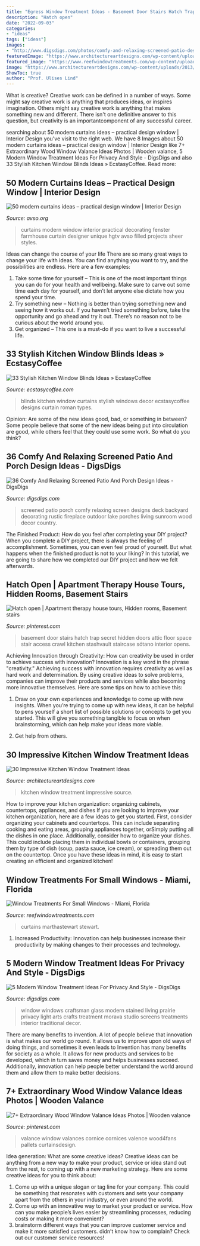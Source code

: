 ```yaml
---
title: "Egress Window Treatment Ideas - Basement Door Stairs Hatch Trap Secret Hidden Doors Attic Floor Space Stair Access Crawl Kitchen Stashvault Staircase Sótano Interior Opens"
description: "Hatch open"
date: "2022-09-03"
categories:
- "ideas"
tags: ["ideas"]
images:
- "http://www.digsdigs.com/photos/comfy-and-relaxing-screened-patio-design-ideas-13.jpg"
featuredImage: "https://www.architectureartdesigns.com/wp-content/uploads/2013/10/1520.jpg"
featured_image: "https://www.reefwindowtreatments.com/wp-content/uploads/2020/11/small-window-treatment-inspiration-7.jpg"
image: "https://www.architectureartdesigns.com/wp-content/uploads/2013/10/1520.jpg"
ShowToc: true
author: "Prof. Ulises Lind"
---
```



What is creative?
Creative work can be defined in a number of ways. Some might say creative work is anything that produces ideas, or inspires imagination. Others might say creative work is anything that makes something new and different. There isn't one definitive answer to this question, but creativity is an importantcomponent of any successful career.

	

		
searching about 50 modern curtains ideas – practical design window | Interior Design you've visit to the right web. We have 8 Images about 50 modern curtains ideas – practical design window | Interior Design like 7+ Extraordinary Wood Window Valance Ideas Photos | Wooden valance, 5 Modern Window Treatment Ideas For Privacy And Style - DigsDigs and also 33 Stylish Kitchen Window Blinds Ideas » EcstasyCoffee. Read more:
		
    
## 50 Modern Curtains Ideas – Practical Design Window | Interior Design

<img loading=lazy src="https://www.avso.org/wp-content/uploads/2014/11/50-modern-curtains-ideas-practical-design-window-1415021090.jpg" onerror="this.onerror=null;this.src='https://tse4.mm.bing.net/th?id=OIP.yn10cYK0W3ENQ7hzBeS0QgHaJ3&amp;pid=15.1';" alt="50 modern curtains ideas – practical design window | Interior Design">

_Source: avso.org_

>curtains modern window interior practical decorating fenster farmhouse curtain designer unique hgtv avso filled projects sheer styles. 

	

Ideas can change the course of your life
There are so many great ways to change your life with ideas. You can find anything you want to try, and the possibilities are endless. Here are a few examples: 
1. Take some time for yourself – This is one of the most important things you can do for your health and wellbeing. Make sure to carve out some time each day for yourself, and don’t let anyone else dictate how you spend your time. 
2. Try something new – Nothing is better than trying something new and seeing how it works out. If you haven’t tried something before, take the opportunity and go ahead and try it out. There’s no reason not to be curious about the world around you. 
3. Get organized – This one is a must-do if you want to live a successful life.

    
## 33 Stylish Kitchen Window Blinds Ideas » EcstasyCoffee

<img loading=lazy src="https://i1.wp.com/www.ecstasycoffee.com/wp-content/uploads/2016/10/Kitchen-Window-Blinds-10.jpg?resize=750%2C1000" onerror="this.onerror=null;this.src='https://tse3.mm.bing.net/th?id=OIP.dm8fhezaIskkJoiugs2RegHaJ4&amp;pid=15.1';" alt="33 Stylish Kitchen Window Blinds Ideas » EcstasyCoffee">

_Source: ecstasycoffee.com_

>blinds kitchen window curtains stylish windows decor ecstasycoffee designs curtain roman types. 

	

Opinion: Are some of the new ideas good, bad, or something in between?
Some people believe that some of the new ideas being put into circulation are good, while others feel that they could use some work. So what do you think?

    
## 36 Comfy And Relaxing Screened Patio And Porch Design Ideas - DigsDigs

<img loading=lazy src="http://www.digsdigs.com/photos/comfy-and-relaxing-screened-patio-design-ideas-13.jpg" onerror="this.onerror=null;this.src='https://tse2.mm.bing.net/th?id=OIP.Td3II65TSCj_IlScb6AjQwHaLQ&amp;pid=15.1';" alt="36 Comfy And Relaxing Screened Patio And Porch Design Ideas - DigsDigs">

_Source: digsdigs.com_

>screened patio porch comfy relaxing screen designs deck backyard decorating rustic fireplace outdoor lake porches living sunroom wood decor country. 

	

The Finished Product: How do you feel after completing your DIY project?
When you complete a DIY project, there is always the feeling of accomplishment. Sometimes, you can even feel proud of yourself. But what happens when the finished product is not to your liking? In this tutorial, we are going to share how we completed our DIY project and how we felt afterwards.

    
## Hatch Open | Apartment Therapy House Tours, Hidden Rooms, Basement Stairs

<img loading=lazy src="https://i.pinimg.com/736x/1a/4c/c2/1a4cc276ed8383e004bbe5869c6b1e67--basement-doors-hidden-basement-door.jpg" onerror="this.onerror=null;this.src='https://tse1.mm.bing.net/th?id=OIP.Ut3V_uLWfmXqxHbdGkIlkQHaLE&amp;pid=15.1';" alt="Hatch open | Apartment therapy house tours, Hidden rooms, Basement stairs">

_Source: pinterest.com_

>basement door stairs hatch trap secret hidden doors attic floor space stair access crawl kitchen stashvault staircase sótano interior opens. 

	

Achieving Innovation through Creativity: How can creativity be used in order to achieve success with innovation?
Innovation is a key word in the phrase "creativity." Achieving success with innovation requires creativity as well as hard work and determination. By using creative ideas to solve problems, companies can improve their products and services while also becoming more innovative themselves. Here are some tips on how to achieve this: 
1. Draw on your own experiences and knowledge to come up with new insights. When you’re trying to come up with new ideas, it can be helpful to pens yourself a short list of possible solutions or concepts to get you started. This will give you something tangible to focus on when brainstorming, which can help make your ideas more viable. 

2. Get help from others.

    
## 30 Impressive Kitchen Window Treatment Ideas

<img loading=lazy src="https://www.architectureartdesigns.com/wp-content/uploads/2013/10/1520.jpg" onerror="this.onerror=null;this.src='https://tse4.mm.bing.net/th?id=OIP.rDPZ-fKBOSO1Iby-DlsFlgAAAA&amp;pid=15.1';" alt="30 Impressive Kitchen Window Treatment Ideas">

_Source: architectureartdesigns.com_

>kitchen window treatment impressive source. 

	

How to improve your kitchen organization: organizing cabinets, countertops, appliances, and dishes
If you are looking to improve your kitchen organization, here are a few ideas to get you started. First, consider organizing your cabinets and countertops. This can include separating cooking and eating areas, grouping appliances together, orSimply putting all the dishes in one place. Additionally, consider how to organize your dishes. This could include placing them in individual bowls or containers, grouping them by type of dish (soup, pasta sauce, ice cream), or spreading them out on the countertop. Once you have these ideas in mind, it is easy to start creating an efficient and organized kitchen!

    
## Window Treatments For Small Windows - Miami, Florida

<img loading=lazy src="https://www.reefwindowtreatments.com/wp-content/uploads/2020/11/small-window-treatment-inspiration-7.jpg" onerror="this.onerror=null;this.src='https://tse1.mm.bing.net/th?id=OIP.rxEkdy5EOPoPlmBaAXQ8ZgAAAA&amp;pid=15.1';" alt="Window Treatments For Small Windows - Miami, Florida">

_Source: reefwindowtreatments.com_

>curtains marthastewart stewart. 

	

1. Increased Productivity: Innovation can help businesses increase their productivity by making changes to their processes and technology.

    
## 5 Modern Window Treatment Ideas For Privacy And Style - DigsDigs

<img loading=lazy src="http://www.digsdigs.com/photos/modern-window-treatment-ideas-for-privacy-and-style-8-554x836.png" onerror="this.onerror=null;this.src='https://tse3.mm.bing.net/th?id=OIP.2oaI8Drx_2XORPZhx9y1xQHaLL&amp;pid=15.1';" alt="5 Modern Window Treatment Ideas For Privacy And Style - DigsDigs">

_Source: digsdigs.com_

>window windows craftsman glass modern stained living prairie privacy light arts crafts treatment morava studio screens treatments interior traditional decor. 

	

There are many benefits to invention. A lot of people believe that innovation is what makes our world go round. It allows us to improve upon old ways of doing things, and sometimes it even leads to
Invention has many benefits for society as a whole. It allows for new products and services to be developed, which in turn saves money and helps businesses succeed. Additionally, innovation can help people better understand the world around them and allow them to make better decisions.

    
## 7+ Extraordinary Wood Window Valance Ideas Photos | Wooden Valance

<img loading=lazy src="https://i.pinimg.com/736x/dc/68/29/dc6829e92f8497570e0fa6fd1ec7e5de.jpg" onerror="this.onerror=null;this.src='https://tse4.mm.bing.net/th?id=OIP.0tc_c36fQ5ihfeQnUonGqAHaJ6&amp;pid=15.1';" alt="7+ Extraordinary Wood Window Valance Ideas Photos | Wooden valance">

_Source: pinterest.com_

>valance window valances cornice cornices valence wood4fans pallets curtainsdesign. 

	

Idea generation: What are some creative ideas?
Creative ideas can be anything from a new way to make your product, service or idea stand out from the rest, to coming up with a new marketing strategy. Here are some creative ideas for you to think about: 
1. Come up with a unique slogan or tag line for your company. This could be something that resonates with customers and sets your company apart from the others in your industry, or even around the world. 
2. Come up with an innovative way to market your product or service. How can you make people’s lives easier by streamlining processes, reducing costs or making it more convenient? 
3. brainstorm different ways that you can improve customer service and make it more satisfied customers. didn’t know how to complain? Check out our customer service resources! 

